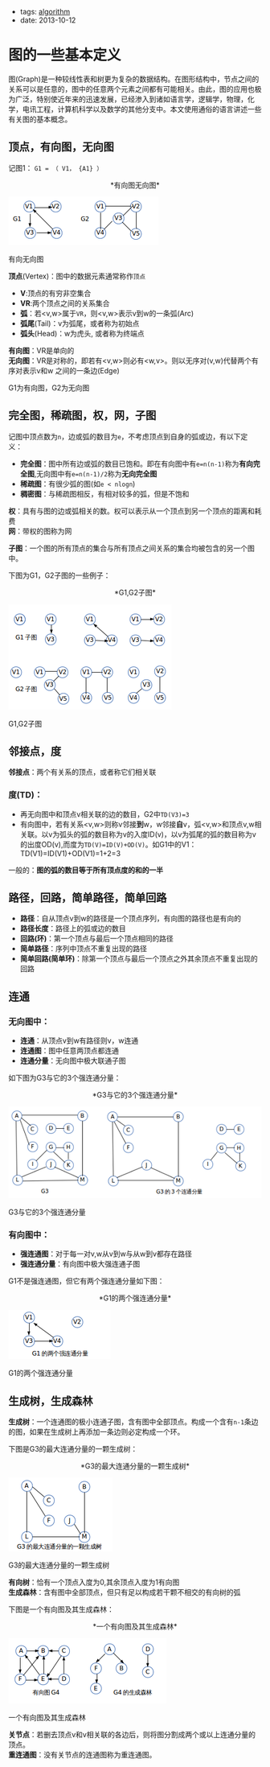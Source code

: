 - tags: [algorithm](/tags.md#algorithm)
- date: 2013-10-12

# 图的一些基本定义

图(Graph)是一种较线性表和树更为复杂的数据结构。在图形结构中，节点之间的关系可以是任意的，图中的任意两个元素之间都有可能相关。由此，图的应用也极为广泛，特别使近年来的迅速发展，已经渗入到诸如语言学，逻辑学，物理，化学，电讯工程，计算机科学以及数学的其他分支中。本文使用通俗的语言讲述一些有关图的基本概念。

## 顶点，有向图，无向图

记图1： `G1 = （ V1， {A1} ）`

 <center>*有向图无向图*</center>

![有向无向图](/images/2013-10-12-1.png)

有向无向图

**顶点**(Vertex)：图中的数据元素通常称作`顶点`

- **V**:顶点的有穷非空集合
- **VR**:两个顶点之间的关系集合
- **弧**：若<v,w>属于`VR`，则<v,w>表示v到w的一条弧(Arc)
- **弧尾**(Tail)：v为弧尾，或者称为初始点
- **弧头**(Head)：w为虎头, 或者称为终端点

**有向图**：VR是单向的<br/>
**无向图**：VR是对称的，即若有<v,w>则必有<w,v>。则以无序对(v,w)代替两个有序对表示v和w        之间的一条边(Edge)

G1为有向图，G2为无向图

## 完全图，稀疏图，权，网，子图

记图中顶点数为`n`，边或弧的数目为`e`，不考虑顶点到自身的弧或边，有以下定义：

- **完全图**：图中所有边或弧的数目已饱和。即在有向图中有`e=n(n-1)`称为**有向完全图**,无向图中有`e=n(n-1)/2`称为**无向完全图**
- **稀疏图**：有很少弧的图(如`e < nlogn`)
- **稠密图**：与稀疏图相反，有相对较多的弧，但是不饱和

**权**：具有与图的边或弧相关的数。权可以表示从一个顶点到另一个顶点的距离和耗费<br/>
**网**：带权的图称为网

**子图**：一个图的所有顶点的集合与所有顶点之间关系的集合均被包含的另一个图中。

下图为G1，G2子图的一些例子：

 <center>*G1,G2子图*</center>

![G1,G2子图](/images/2013-10-12-2.png)

G1,G2子图

## 邻接点，度

**邻接点**：两个有关系的顶点，或者称它们相关联

### 度(TD)：

- 再无向图中和顶点v相关联的边的数目，G2中`TD(V3)=3`
- 有向图中，若有关系<v,w>则称v邻接**到**w，w邻接**自**v，弧<v,w>和顶点v,w相关联。以v为弧头的弧的数目称为v的入度ID(v)，以v为弧尾的弧的数目称为v的出度OD(v),而度为`TD(V)=ID(V)+OD(V)`。如G1中的V1：TD(V1)=ID(V1)+OD(V1)=1+2=3

一般的：**图的弧的数目等于所有顶点度的和的一半**

## 路径，回路，简单路径，简单回路

- **路径**：自从顶点v到w的路径是一个顶点序列，有向图的路径也是有向的
- **路径长度**：路径上的弧或边的数目
- **回路(环)**：第一个顶点与最后一个顶点相同的路径
- **简单路径**：序列中顶点不重复出现的路径
- **简单回路(简单环)**：除第一个顶点与最后一个顶点之外其余顶点不重复出现的回路

## 连通

### 无向图中：

- **连通**：从顶点v到w有路径则v，w连通
- **连通图**：图中任意两顶点都连通
- **连通分量**：无向图中极大联通子图

如下图为G3与它的3个强连通分量：

 <center>*G3与它的3个强连通分量*</center>

![G3与它的3个强连通分量](/images/2013-10-12-3.png)

G3与它的3个强连通分量

### 有向图中：

- **强连通图**：对于每一对v,w从v到w与从w到v都存在路径
- **强连通分量**：有向图中极大强连通子图

G1不是强连通图，但它有两个强连通分量如下图：

 <center>*G1的两个强连通分量*</center>

![G1的两个强连通分量](/images/2013-10-12-4.png)

G1的两个强连通分量

## 生成树，生成森林

**生成树**：一个连通图的极小连通子图，含有图中全部顶点。构成一个含有`n-1`条边的图，如果在生成树上再添加一条边则必定构成一个环。

下图是G3的最大连通分量的一颗生成树：

 <center>*G3的最大连通分量的一颗生成树*</center>

![G3的最大连通分量的一颗生成树](/images/2013-10-12-5.png)

G3的最大连通分量的一颗生成树

**有向树**：恰有一个顶点入度为0,其余顶点入度为1有向图<br/>
**生成森林**：含有图中全部顶点，但只有足以构成若干颗不相交的有向树的弧

下图是一个有向图及其生成森林：

 <center>*一个有向图及其生成森林*</center>

![一个有向图及其生成森林](/images/2013-10-12-6.png)

一个有向图及其生成森林

**关节点**：若删去顶点v和v相关联的各边后，则将图分割成两个或以上连通分量的顶点。<br/>
**重连通图**：没有关节点的连通图称为重连通图。